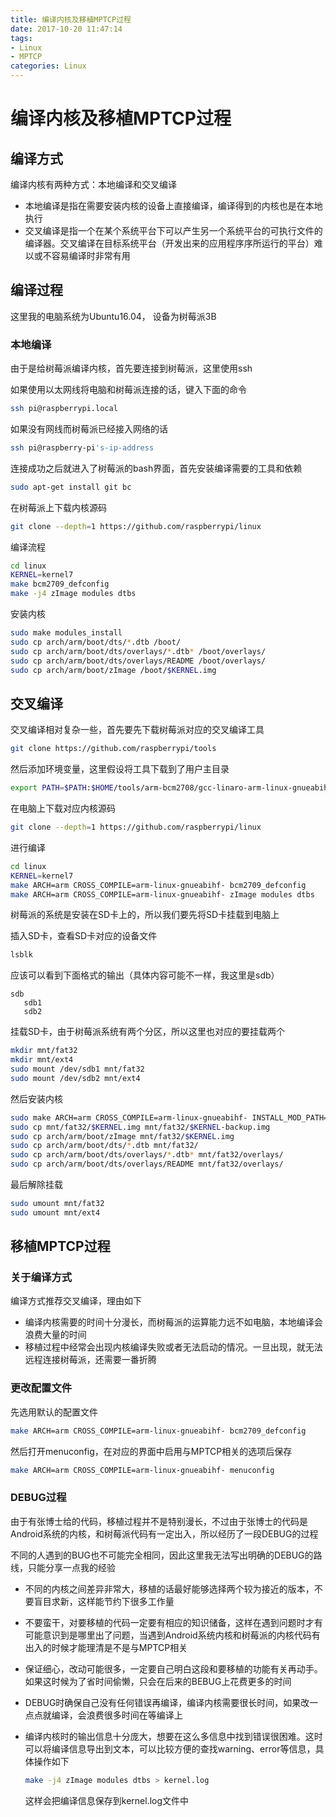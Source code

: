 ```yaml
---
title: 编译内核及移植MPTCP过程
date: 2017-10-20 11:47:14
tags: 
- Linux
- MPTCP
categories: Linux
---
```




# 编译内核及移植MPTCP过程

## 编译方式

编译内核有两种方式：本地编译和交叉编译

* 本地编译是指在需要安装内核的设备上直接编译，编译得到的内核也是在本地执行
* 交叉编译是指一个在某个系统平台下可以产生另一个系统平台的可执行文件的编译器。交叉编译在目标系统平台（开发出来的应用程序序所运行的平台）难以或不容易编译时非常有用

## 编译过程

这里我的电脑系统为Ubuntu16.04， 设备为树莓派3B

<!--more-->

### 本地编译

由于是给树莓派编译内核，首先要连接到树莓派，这里使用ssh

如果使用以太网线将电脑和树莓派连接的话，键入下面的命令

```bash
ssh pi@raspberrypi.local
```

如果没有网线而树莓派已经接入网络的话

```bash
ssh pi@raspberry-pi's-ip-address
```

连接成功之后就进入了树莓派的bash界面，首先安装编译需要的工具和依赖

```bash
sudo apt-get install git bc
```

在树莓派上下载内核源码

```bash
git clone --depth=1 https://github.com/raspberrypi/linux
```

编译流程

```bash
cd linux
KERNEL=kernel7
make bcm2709_defconfig
make -j4 zImage modules dtbs
```

安装内核

```bash
sudo make modules_install
sudo cp arch/arm/boot/dts/*.dtb /boot/
sudo cp arch/arm/boot/dts/overlays/*.dtb* /boot/overlays/
sudo cp arch/arm/boot/dts/overlays/README /boot/overlays/
sudo cp arch/arm/boot/zImage /boot/$KERNEL.img
```



## 交叉编译

交叉编译相对复杂一些，首先要先下载树莓派对应的交叉编译工具

```bash
git clone https://github.com/raspberrypi/tools
```

然后添加环境变量，这里假设将工具下载到了用户主目录

```bash
export PATH=$PATH:$HOME/tools/arm-bcm2708/gcc-linaro-arm-linux-gnueabihf-raspbian/bin
```

在电脑上下载对应内核源码

```bash
git clone --depth=1 https://github.com/raspberrypi/linux
```

进行编译

```bash
cd linux
KERNEL=kernel7
make ARCH=arm CROSS_COMPILE=arm-linux-gnueabihf- bcm2709_defconfig
make ARCH=arm CROSS_COMPILE=arm-linux-gnueabihf- zImage modules dtbs
```

树莓派的系统是安装在SD卡上的，所以我们要先将SD卡挂载到电脑上

插入SD卡，查看SD卡对应的设备文件

```bash
lsblk
```

应该可以看到下面格式的输出（具体内容可能不一样，我这里是sdb）

```
sdb
   sdb1
   sdb2
```

挂载SD卡，由于树莓派系统有两个分区，所以这里也对应的要挂载两个

```bash
mkdir mnt/fat32
mkdir mnt/ext4
sudo mount /dev/sdb1 mnt/fat32
sudo mount /dev/sdb2 mnt/ext4
```

然后安装内核

```bash
sudo make ARCH=arm CROSS_COMPILE=arm-linux-gnueabihf- INSTALL_MOD_PATH=mnt/ext4 modules_install
sudo cp mnt/fat32/$KERNEL.img mnt/fat32/$KERNEL-backup.img
sudo cp arch/arm/boot/zImage mnt/fat32/$KERNEL.img
sudo cp arch/arm/boot/dts/*.dtb mnt/fat32/
sudo cp arch/arm/boot/dts/overlays/*.dtb* mnt/fat32/overlays/
sudo cp arch/arm/boot/dts/overlays/README mnt/fat32/overlays/
```

最后解除挂载

```bash
sudo umount mnt/fat32
sudo umount mnt/ext4
```

## 移植MPTCP过程

### 关于编译方式

编译方式推荐交叉编译，理由如下

* 编译内核需要的时间十分漫长，而树莓派的运算能力远不如电脑，本地编译会浪费大量的时间
* 移植过程中经常会出现内核编译失败或者无法启动的情况。一旦出现，就无法远程连接树莓派，还需要一番折腾

### 更改配置文件

先选用默认的配置文件

```bash
make ARCH=arm CROSS_COMPILE=arm-linux-gnueabihf- bcm2709_defconfig
```

然后打开menuconfig，在对应的界面中启用与MPTCP相关的选项后保存

```bash
make ARCH=arm CROSS_COMPILE=arm-linux-gnueabihf- menuconfig
```

### DEBUG过程

由于有张博士给的代码，移植过程并不是特别漫长，不过由于张博士的代码是Android系统的内核，和树莓派代码有一定出入，所以经历了一段DEBUG的过程

不同的人遇到的BUG也不可能完全相同，因此这里我无法写出明确的DEBUG的路线，只能分享一点我的经验

* 不同的内核之间差异非常大，移植的话最好能够选择两个较为接近的版本，不要盲目求新，这样能节约下很多工作量

* 不要蛮干，对要移植的代码一定要有相应的知识储备，这样在遇到问题时才有可能意识到是哪里出了问题，当遇到Android系统内核和树莓派的内核代码有出入的时候才能理清是不是与MPTCP相关

* 保证细心，改动可能很多，一定要自己明白这段和要移植的功能有关再动手。如果这时候为了省时间偷懒，只会在后来的BEBUG上花费更多的时间

* DEBUG时确保自己没有任何错误再编译，编译内核需要很长时间，如果改一点点就编译，会浪费很多时间在等编译上

* 编译内核时的输出信息十分庞大，想要在这么多信息中找到错误很困难。这时可以将编译信息导出到文本，可以比较方便的查找warning、error等信息，具体操作如下

  ```bash
  make -j4 zImage modules dtbs > kernel.log
  ```

  这样会把编译信息保存到kernel.log文件中
